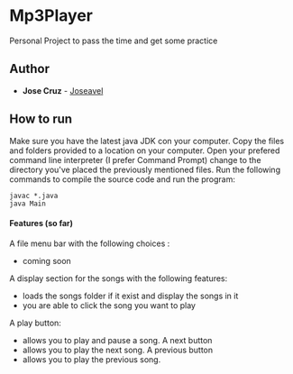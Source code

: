 # Mp3Player
Personal Project to pass the time and get some practice

## Author
* **Jose Cruz** - [Joseavel](https://github.com/joseavel)

## How to run

Make sure you have the latest java JDK con your computer. Copy the files and folders provided to a location on your computer. Open your prefered command line interpreter (I prefer Command Prompt)  change to the directory you've placed the previously mentioned files. Run the following commands to compile the source code and run the program:

```
javac *.java
java Main
```

#### Features (so far)
A file menu bar with the following choices : 
- coming soon

A display section for the songs with the following features:
- loads the songs folder if it exist and display the songs in it
- you are able to click the song you want to play

A play button:
- allows you to play and pause a song.
A next button
- allows you to play the next song.
A previous button
- allows you to play the previous song.

